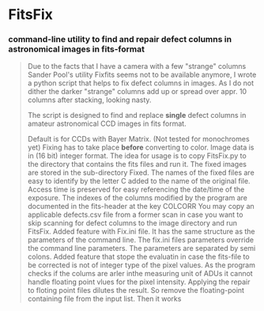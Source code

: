 # FitsFix
### command-line utility to find and repair defect columns in astronomical images in fits-format

> Due to the facts that I have a camera with a few "strange" columns Sander Pool's utility Fixfits seems not to be available anymore, I wrote a python script that helps to fix defect columns in images. As I do not dither the darker "strange" columns add up or spread over appr. 10 columns after stacking, looking nasty. 
> 
> The script is designed to find and replace **single** defect columns in amateur astronomical CCD images in fits format.
> 
> Default is for CCDs with Bayer Matrix. (Not tested for monochromes yet)
> Fixing has to take place **before** converting to color.
> Image data is in (16 bit) integer format.
> The idea for usage is to copy FitsFix.py to the directory that contains the fits files and run it. The fixed images are stored in the sub-directory Fixed. The names of the fixed files are easy to identify by the letter C added to the name of the original file. Access time is preserved for easy referencing the date/time of the exposure. The indexes of the columns modified by the program are documented in the fits-header at the key COLCORR
> You may copy an applicable defects.csv file from a former scan in case you want to skip scanning for defect columns to the image directory and run FitsFix.
> Added feature with Fix.ini file. It has the same structure as the parameters of the command line. The fix.ini files parameters override the command line parameters. The parameters are separated by semi colons.
Added feature that stope the evaluatin in case the fits-file to be corrected is not of integer type of the pixel values. As the program checks if the colums are arler inthe measuring unit of ADUs it cannot handle floating point vlues for the pixel intensity. Applying the repair to floting point files dilutes the result. So remove the floating-point containing file from the input list. Then it works
